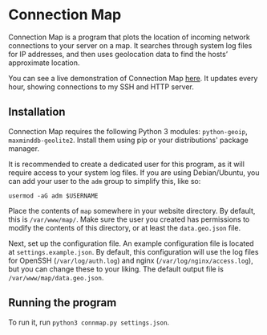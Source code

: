 # Connection Map

Connection Map is a program that plots the location of incoming network connections to your server on a map. It searches through system log files for IP addresses, and then uses geolocation data to find the hosts’ approximate location.

You can see a live demonstration of Connection Map [here](https://map.colinmurphy.me). It updates every hour, showing connections to my SSH and HTTP server.

## Installation

Connection Map requires the following Python 3 modules: `python-geoip`, `maxminddb-geolite2`. Install them using pip or your distributions' package manager.

It is recommended to create a dedicated user for this program, as it will require access to your system log files. If you are using Debian/Ubuntu, you can add your user to the `adm` group to simplify this, like so:

    usermod -aG adm $USERNAME

Place the contents of `map` somewhere in your website directory. By default, this is `/var/www/map/`. Make sure the user you created has permissions to modify the contents of this directory, or at least the `data.geo.json` file. 

Next, set up the configuration file. An example configuration file is located at `settings.example.json`. By default, this configuration will use the log files for OpenSSH (`/var/log/auth.log`) and nginx (`/var/log/nginx/access.log`), but you can change these to your liking. The default output file is `/var/www/map/data.geo.json`.

## Running the program

To run it, run `python3 connmap.py settings.json`.